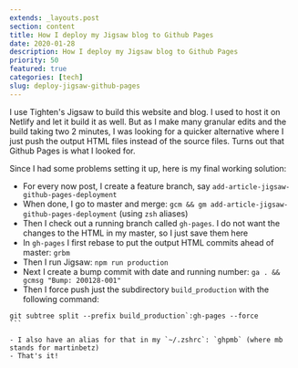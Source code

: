 ```yaml
---
extends: _layouts.post
section: content
title: How I deploy my Jigsaw blog to Github Pages
date: 2020-01-28
description: How I deploy my Jigsaw blog to Github Pages
priority: 50
featured: true
categories: [tech]
slug: deploy-jigsaw-github-pages
---
```


I use Tighten's Jigsaw to build this website and blog. I used to host it on Netlify and let it build it as well. But as I make many granular edits and the build taking two 2 minutes, I was looking for a quicker alternative where I just push the output HTML files instead of the source files. Turns out that Github Pages is what I looked for.

Since I had some problems setting it up, here is my final working solution:

- For every now post, I create a feature branch, say `add-article-jigsaw-github-pages-deployment`
- When done, I go to master and merge: `gcm && gm add-article-jigsaw-github-pages-deployment` (using `zsh` aliases)
- Then I check out a running branch called `gh-pages`. I do not want the changes to the HTML in my master, so I just save them here
- In `gh-pages` I first rebase to put the output HTML commits ahead of master: `grbm`
- Then I run Jigsaw: `npm run production`
- Next I create a bump commit with date and running number: `ga . && gcmsg "Bump: 200128-001"`
- Then I force push just the subdirectory `build_production` with the following command:

````
git subtree split --prefix build_production`:gh-pages --force
```

- I also have an alias for that in my `~/.zshrc`: `ghpmb` (where mb stands for martinbetz)
- That's it!
